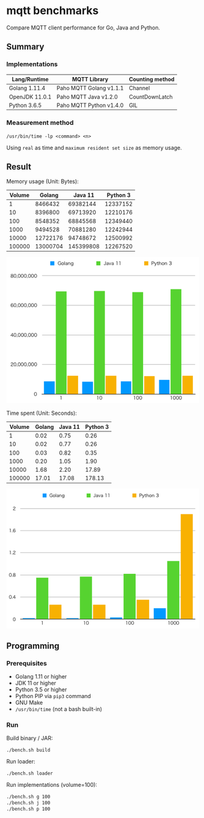 mqtt benchmarks
===============

Compare MQTT client performance for Go, Java and Python.

## Summary

### Implementations

| Lang/Runtime   | MQTT Library            | Counting method |
| -------------- | ----------------------- | --------------- |
| Golang 1.11.4  | Paho MQTT Golang v1.1.1 | Channel         |
| OpenJDK 11.0.1 | Paho MQTT Java v1.2.0   | CountDownLatch  |
| Python 3.6.5   | Paho MQTT Python v1.4.0 | GIL             |

### Measurement method

```
/usr/bin/time -lp <command> <n>
```

Using `real` as time and `maximum resident set size` as memory usage.

## Result

Memory usage (Unit: Bytes):

| Volume | Golang   | Java 11   | Python 3 |
| ------ | -------- | --------- | -------- |
|      1 |  8466432 |  69382144 | 12337152 |
|     10 |  8396800 |  69713920 | 12210176 |
|    100 |  8548352 |  68845568 | 12349440 |
|   1000 |  9494528 |  70881280 | 12242944 |
|  10000 | 12722176 |  94748672 | 12500992 |
| 100000 | 13000704 | 145399808 | 12267520 |

![](mem.png)

Time spent (Unit: Seconds):

| Volume | Golang | Java 11 | Python 3 |
| ------ | ------ | ------- | -------- |
|      1 |   0.02 |    0.75 |     0.26 |
|     10 |   0.02 |    0.77 |     0.26 |
|    100 |   0.03 |    0.82 |     0.35 |
|   1000 |   0.20 |    1.05 |     1.90 |
|  10000 |   1.68 |	   2.20 |    17.89 |
| 100000 |  17.01 |	  17.08 |   178.13 |

![](time.png)

## Programming

### Prerequisites

- Golang 1.11 or higher
- JDK 11 or higher
- Python 3.5 or higher
- Python PIP via `pip3` command
- GNU Make
- `/usr/bin/time` (not a bash built-in)

### Run

Build binary / JAR:

```
./bench.sh build
```

Run loader:

```
./bench.sh loader
```

Run implementations (volume=100):

```
./bench.sh g 100
./bench.sh j 100
./bench.sh p 100
```
